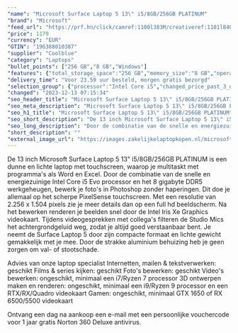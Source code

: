 ```yaml
---
"name": "Microsoft Surface Laptop 5 13\" i5/8GB/256GB PLATINUM"
"brand": "Microsoft"
"feed_url": "https://prf.hn/click/camref:1100l383M/creativeref:1101l84031/destination:https%3A%2F%2Fwww.coolblue.nl%2Fproduct%2F913506"
"price": 1179
"currency": "EUR"
"GTIN": "196388010387"
"supplier": "Coolblue"
"category": "Laptops"
"bullet_points": ["256 GB","8 GB","Windows"]
"features": {"total_storage_space":"256 GB","memory_size":"8 GB","operating_system":"Windows"}
"delivery_time": "Voor 23.59 uur besteld, morgen gratis bezorgd"
"selection_group": {"processor":"Intel Core i5","changed_price_past_3_days":false,"product_family":"Surface Laptop 5"}
"changed": "2023-12-13 07:15:34"
"seo_header_title": "Microsoft Surface Laptop 5 13\" i5/8GB/256GB PLATINUM"
"seo_meta_description": "Microsoft Surface Laptop 5 13\" i5/8GB/256GB PLATINUM"
"seo_h1_title": "Microsoft Surface Laptop 5 13\" i5/8GB/256GB PLATINUM"
"seo_short_description": "De 13 inch Microsoft Surface Laptop 5 13\" i5/8GB/256GB PLATINUM is een dunne en lichte laptop met touchscreen, waarop je multitaskt met programma's als Word en Excel."
"seo_long_description": "Door de combinatie van de snelle en energiezuinige Intel Core i5 Evo processor en het 8 gigabyte DDR5 werkgeheugen, bewerk je foto's in Photoshop zonder haperingen. Dit doe je allemaal op het scherpe PixelSense touchscreen. Met een resolutie van 2. 256 x 1. 504 pixels zie je meer details dan op een full hd beeldscherm. Na het bewerken renderen je beelden snel door de Intel Iris Xe Graphics videokaart. Tijdens videogesprekken met collega's filteren de Studio Mics het achtergrondgeluid weg, zodat je altijd goed verstaanbaar bent. Je neemt de Surface Laptop 5 door zijn compacte formaat en lichte gewicht gemakkelijk met je mee. Door de strakke aluminium behuizing heb je geen zorgen om val- of stootschade. \r\n\r\nAdvies van onze laptop specialist\r\nInternetten, mailen & tekstverwerken: geschikt\r\nFilms & series kijken: geschikt\r\nFoto's bewerken: geschikt\r\nVideo's bewerken: ongeschikt, minimaal een i7/Ryzen 7 processor\r\n3D ontwerpen maken en renderen: ongeschikt, minimaal een i9/Ryzen 9 processor en een RTX/RX/Quadro videokaart\r\nGamen: ongeschikt, minimaal GTX 1650 of RX 6500/5500 videokaart\r\n \r\nOntvang een dag na aankoop een e-mail met een persoonlijke vouchercode voor 1 jaar gratis Norton 360 Deluxe antivirus."
"short_description": ""
"external_image_url": "https://images.zakelijkelaptopkopen.nl/microsoft-surface-laptop-5-13-i5-8gb-256gb-platinum.webp"
---
```


De 13 inch Microsoft Surface Laptop 5 13" i5/8GB/256GB PLATINUM is een dunne en lichte laptop met touchscreen, waarop je multitaskt met programma's als Word en Excel. Door de combinatie van de snelle en energiezuinige Intel Core i5 Evo processor en het 8 gigabyte DDR5 werkgeheugen, bewerk je foto's in Photoshop zonder haperingen. Dit doe je allemaal op het scherpe PixelSense touchscreen. Met een resolutie van 2.256 x 1.504 pixels zie je meer details dan op een full hd beeldscherm. Na het bewerken renderen je beelden snel door de Intel Iris Xe Graphics videokaart. Tijdens videogesprekken met collega's filteren de Studio Mics het achtergrondgeluid weg, zodat je altijd goed verstaanbaar bent. Je neemt de Surface Laptop 5 door zijn compacte formaat en lichte gewicht gemakkelijk met je mee. Door de strakke aluminium behuizing heb je geen zorgen om val- of stootschade.

Advies van onze laptop specialist
Internetten, mailen & tekstverwerken: geschikt
Films & series kijken: geschikt
Foto's bewerken: geschikt
Video's bewerken: ongeschikt, minimaal een i7/Ryzen 7 processor
3D ontwerpen maken en renderen: ongeschikt, minimaal een i9/Ryzen 9 processor en een RTX/RX/Quadro videokaart
Gamen: ongeschikt, minimaal GTX 1650 of RX 6500/5500 videokaart
 
Ontvang een dag na aankoop een e-mail met een persoonlijke vouchercode voor 1 jaar gratis Norton 360 Deluxe antivirus.